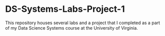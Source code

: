 # DS-Systems-Labs-Project-1
This repository houses several labs and a project that I completed as a part of my Data Science Systems course at the University of Virginia. 
